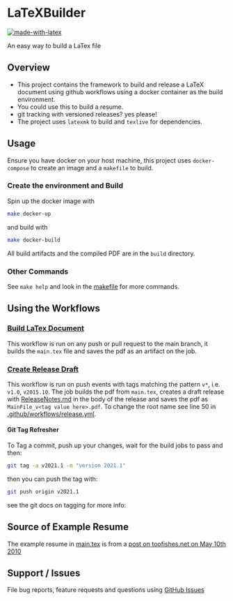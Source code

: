 # LaTeXBuilder

[![made-with-latex](https://img.shields.io/badge/Made%20with-LaTeX-informational)](https://www.latex-project.org/)

An easy way to build a LaTex file

## Overview

- This project contains the framework to build and release a LaTeX document using github workflows using a docker container as the build environment.
- You could use this to build a resume.
- git tracking with versioned releases? yes please!
- The project uses `latexmk` to build and `texlive` for dependencies.

## Usage

Ensure you have docker on your host machine, this project uses `docker-compose` to create an image and a `makefile` to build.

### Create the environment and Build

Spin up the docker image with

```bash
make docker-up
```

and build with

```bash
make docker-build
```

All build artifacts and the compiled PDF are in the `build` directory.

### Other Commands

See `make help` and look in the [makefile](./makefile) for more commands.

## Using the Workflows

### [Build LaTex Document](./.github/workflows/Build_and_Save.yml)

This workflow is run on any push or pull request to the main branch, it builds the `main.tex` file and saves the pdf as an artifact on the job.

### [Create Release Draft](./.github/workflows/release.yml)

This workflow is run on push events with tags matching the pattern `v*`, i.e. `v1.0`, `v2015.10`.  The job builds the pdf from `main.tex`, creates a draft release with [ReleaseNotes.md](./ReleaseNotes.md) in the body of the release and saves the pdf as `MainFile_v<tag value here>.pdf`. To change the root name see line 50 in [.github/workflows/release.yml](./.github/workflows/release.yml).

#### Git Tag Refresher

To Tag a commit, push up your changes, wait for the build jobs to pass and then:

```bash
git tag -a v2021.1 -m "version 2021.1"
```

then you can push the tag with:

```bash
git push origin v2021.1
```

see the git docs on tagging for more info: [](https://git-scm.com/book/en/v2/Git-Basics-Tagging)

## Source of Example Resume

The example resume in [main.tex](./main.tex) is from a [post on toofishes.net on May 10th 2010](https://web.archive.org/web/20151031150425/http://www.toofishes.net/blog/latex-resume-follow-up/)

## Support / Issues

File bug reports, feature requests and questions using [GitHub Issues](https://github.com/tcashel/LaTeXBuilder/issues)